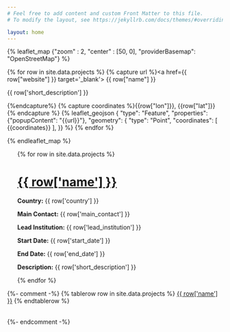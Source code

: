 ```yaml
---
# Feel free to add content and custom Front Matter to this file.
# To modify the layout, see https://jekyllrb.com/docs/themes/#overriding-theme-defaults

layout: home
---
```


{% leaflet_map {"zoom" : 2,
                "center" : [50, 0],
                "providerBasemap": "OpenStreetMap"} %}

{% for row in site.data.projects %}
    {% capture url %}<a href={{ row["website"] }} target='_blank'> {{ row["name"] }} </a><p>{{ row['short_description'] }}</p>{%endcapture%}
    {% capture coordinates %}{{row["lon"]}}, {{row["lat"]}}{% endcapture %}
    {% leaflet_geojson
    {   "type": "Feature",
        "properties": {"popupContent": "{{url}}"},
        "geometry": {
            "type": "Point",
            "coordinates": [ {{coordinates}} ],
            }} %}
{% endfor %}

{% endleaflet_map %}

<ul>{% for row in site.data.projects %}<h1>
<a href="{{ row['website'] }}">{{ row['name'] }}</a></h1>
<p><b>Country:</b> {{ row['country'] }}</p>
<p><b>Main Contact:</b> {{ row['main_contact'] }}</p>
<p><b>Lead Institution:</b> {{ row['lead_institution'] }}</p>
<p><b>Start Date:</b> {{ row['start_date'] }}</p>
<p><b>End Date:</b> {{ row['end_date'] }}</p>
<p><b>Description:</b> {{ row['short_description'] }}</p>
  {% endfor %}
</ul>

{%- comment -%} <table>
{% tablerow row in site.data.projects %}
  <a href="{{ row['website'] }}">{{ row['name'] }}</a>
{% endtablerow %}
</table> {%- endcomment -%}
